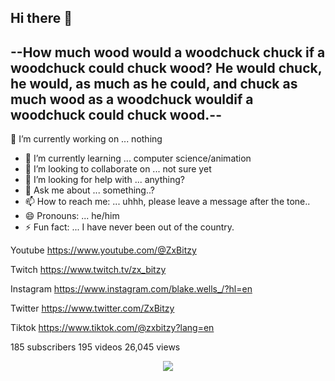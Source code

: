 ## Hi there 👋
## --How much wood would a woodchuck chuck  if a woodchuck could chuck wood? He would chuck, he would, as much as he could, and chuck as much wood as a woodchuck wouldif a woodchuck could chuck wood.--
🔭 I’m currently working on ... nothing 
- 🌱 I’m currently learning ... computer science/animation
- 👯 I’m looking to collaborate on ... not sure yet
- 🤔 I’m looking for help with ... anything?
- 💬 Ask me about ... something..?
- 📫 How to reach me: ... uhhh, please leave a message after the tone..
- 😄 Pronouns: ... he/him
- ⚡ Fun fact: ... I have never been out of the country.

Youtube
https://www.youtube.com/@ZxBitzy

Twitch
https://www.twitch.tv/zx_bitzy

Instagram
https://www.instagram.com/blake.wells_/?hl=en

Twitter
https://www.twitter.com/ZxBitzy

Tiktok
https://www.tiktok.com/@zxbitzy?lang=en

185 subscribers
195 videos
26,045 views
<p align="center"><img src="https://i.giphy.com/RThN0hOS2GO4M.gif" /></p>
<!--
**ZxBitzy/ZxBitzy** is a ✨ _special_ ✨ repository because its `README.md` (this file) appears on your GitHub profile.

